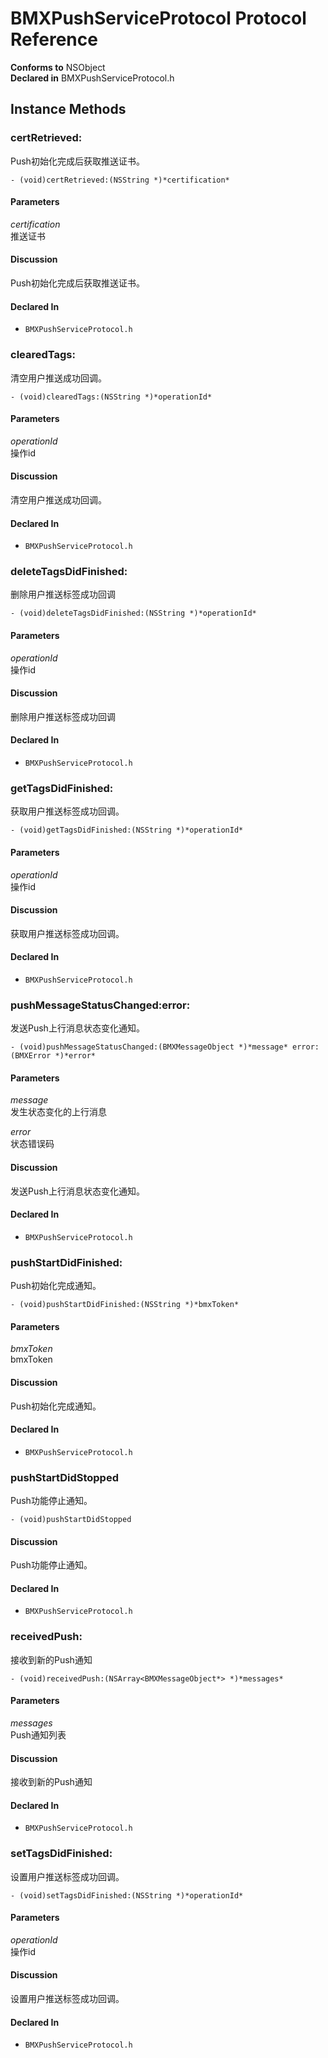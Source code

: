 # BMXPushServiceProtocol Protocol Reference

  **Conforms to** NSObject  
  **Declared in** BMXPushServiceProtocol.h  

## Instance Methods

<a name="//api/name/certRetrieved:" title="certRetrieved:"></a>
### certRetrieved:

Push初始化完成后获取推送证书。

`- (void)certRetrieved:(NSString *)*certification*`

#### Parameters

*certification*  
   推送证书  

#### Discussion
Push初始化完成后获取推送证书。

#### Declared In
* `BMXPushServiceProtocol.h`

<a name="//api/name/clearedTags:" title="clearedTags:"></a>
### clearedTags:

清空用户推送成功回调。

`- (void)clearedTags:(NSString *)*operationId*`

#### Parameters

*operationId*  
   操作id  

#### Discussion
清空用户推送成功回调。

#### Declared In
* `BMXPushServiceProtocol.h`

<a name="//api/name/deleteTagsDidFinished:" title="deleteTagsDidFinished:"></a>
### deleteTagsDidFinished:

删除用户推送标签成功回调

`- (void)deleteTagsDidFinished:(NSString *)*operationId*`

#### Parameters

*operationId*  
   操作id  

#### Discussion
删除用户推送标签成功回调

#### Declared In
* `BMXPushServiceProtocol.h`

<a name="//api/name/getTagsDidFinished:" title="getTagsDidFinished:"></a>
### getTagsDidFinished:

获取用户推送标签成功回调。

`- (void)getTagsDidFinished:(NSString *)*operationId*`

#### Parameters

*operationId*  
   操作id  

#### Discussion
获取用户推送标签成功回调。

#### Declared In
* `BMXPushServiceProtocol.h`

<a name="//api/name/pushMessageStatusChanged:error:" title="pushMessageStatusChanged:error:"></a>
### pushMessageStatusChanged:error:

发送Push上行消息状态变化通知。

`- (void)pushMessageStatusChanged:(BMXMessageObject *)*message* error:(BMXError *)*error*`

#### Parameters

*message*  
   发生状态变化的上行消息  

*error*  
   状态错误码  

#### Discussion
发送Push上行消息状态变化通知。

#### Declared In
* `BMXPushServiceProtocol.h`

<a name="//api/name/pushStartDidFinished:" title="pushStartDidFinished:"></a>
### pushStartDidFinished:

Push初始化完成通知。

`- (void)pushStartDidFinished:(NSString *)*bmxToken*`

#### Parameters

*bmxToken*  
   bmxToken  

#### Discussion
Push初始化完成通知。

#### Declared In
* `BMXPushServiceProtocol.h`

<a name="//api/name/pushStartDidStopped" title="pushStartDidStopped"></a>
### pushStartDidStopped

Push功能停止通知。

`- (void)pushStartDidStopped`

#### Discussion
Push功能停止通知。

#### Declared In
* `BMXPushServiceProtocol.h`

<a name="//api/name/receivedPush:" title="receivedPush:"></a>
### receivedPush:

接收到新的Push通知

`- (void)receivedPush:(NSArray<BMXMessageObject*> *)*messages*`

#### Parameters

*messages*  
   Push通知列表  

#### Discussion
接收到新的Push通知

#### Declared In
* `BMXPushServiceProtocol.h`

<a name="//api/name/setTagsDidFinished:" title="setTagsDidFinished:"></a>
### setTagsDidFinished:

设置用户推送标签成功回调。

`- (void)setTagsDidFinished:(NSString *)*operationId*`

#### Parameters

*operationId*  
   操作id  

#### Discussion
设置用户推送标签成功回调。

#### Declared In
* `BMXPushServiceProtocol.h`

